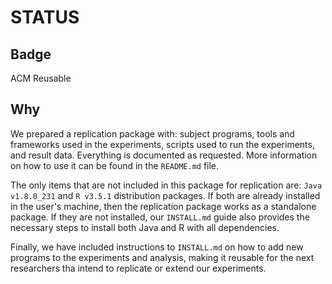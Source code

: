 # STATUS

## Badge

ACM Reusable

## Why

We prepared a replication package with: subject programs, tools and frameworks used in the experiments, scripts used to run the experiments, and result data. Everything is documented as requested. More information on how to use it can be found in the `README.md` file.

The only items that are not included in this package for replication are: `Java v1.8.0_231` and `R v3.5.1` distribution packages. If both are already installed in the user's machine, then the replication package works as a standalone package. If they are not installed, our `INSTALL.md` guide also provides the necessary steps to install both Java and R with all dependencies.

Finally, we have included instructions to `INSTALL.md` on how to add new programs to the experiments and analysis, making it reusable for the next researchers tha intend to replicate or extend our experiments.
